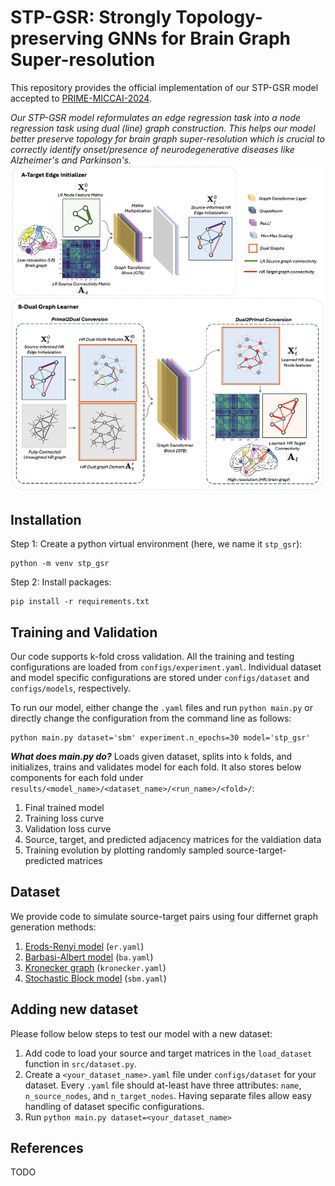 # STP-GSR: Strongly Topology-preserving GNNs for Brain Graph Super-resolution

This repository provides the official implementation of our STP-GSR model accepted to [PRIME-MICCAI-2024](https://basira-lab.com/prime-miccai-2024/).

*Our STP-GSR model reformulates an edge regression task into a node regression task using dual (line) graph construction. This helps our model better preserve topology for brain graph super-resolution which is crucial to correctly identify onset/presence of neurodegenerative diseases like Alzheimer's and Parkinson's.*
![](model.png)

## Installation

Step 1: Create a python virtual environment (here, we name it `stp_gsr`):

```
python -m venv stp_gsr
```

Step 2: Install packages:

```
pip install -r requirements.txt
```

## Training and Validation

Our code supports k-fold cross validation. All the training and testing configurations are loaded from `configs/experiment.yaml`. Individual dataset and model specific configurations are stored under `configs/dataset` and `configs/models`, respectively.

To run our model, either change the `.yaml` files and run ```python main.py``` or directly change the configuration from the command line as follows:

```
python main.py dataset='sbm' experiment.n_epochs=30 model='stp_gsr'
```

***What does main.py do?*** Loads given dataset, splits into `k` folds, and initializes, trains and validates model for each fold. It also stores below components for each fold under `results/<model_name>/<dataset_name>/<run_name>/<fold>/`:

1. Final trained model
2. Training loss curve
3. Validation loss curve
4. Source, target, and predicted adjacency matrices for the valdiation data
5. Training evolution by plotting randomly sampled source-target-predicted matrices

## Dataset
We provide code to simulate source-target pairs using four differnet graph generation methods:
1. [Erods-Renyi model](https://en.wikipedia.org/wiki/Erd%C5%91s%E2%80%93R%C3%A9nyi_model) (`er.yaml`)
2. [Barbasi-Albert model](https://en.wikipedia.org/wiki/Barab%C3%A1si%E2%80%93Albert_model) (`ba.yaml`)
3. [Kronecker graph](https://en.wikipedia.org/wiki/Kronecker_graph) (`kronecker.yaml`)
4. [Stochastic Block model](https://en.wikipedia.org/wiki/Stochastic_block_model) (`sbm.yaml`)

## Adding new dataset
Please follow below steps to test our model with a new dataset:

1. Add code to load your source and target matrices in the `load_dataset` function in `src/dataset.py`.
2. Create a `<your_dataset_name>.yaml` file under `configs/dataset` for your dataset. Every `.yaml` file should at-least have three attributes: `name`, `n_source_nodes`, and `n_target_nodes`. Having separate files allow easy handling of dataset specific configurations.
3.  Run ```python main.py dataset=<your_dataset_name>```

## References
TODO

